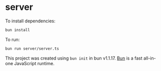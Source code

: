 # server

To install dependencies:

```bash
bun install
```

To run:

```bash
bun run server/server.ts
```

This project was created using `bun init` in bun v1.1.17. [Bun](https://bun.sh) is a fast all-in-one JavaScript runtime.
